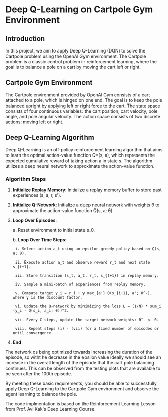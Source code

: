 # Deep Q-Learning on Cartpole Gym Environment

## Introduction

In this project, we aim to apply Deep Q-Learning (DQN) to solve the Cartpole problem using the OpenAI Gym environment. The Cartpole problem is a classic control problem in reinforcement learning, where the goal is to balance a pole on a cart by moving the cart left or right.

## Cartpole Gym Environment

The Cartpole environment provided by OpenAI Gym consists of a cart attached to a pole, which is hinged on one end. The goal is to keep the pole balanced upright by applying left or right force to the cart. The state space consists of four continuous variables: the cart position, cart velocity, pole angle, and pole angular velocity. The action space consists of two discrete actions: moving left or right.

## Deep Q-Learning Algorithm

Deep Q-Learning is an off-policy reinforcement learning algorithm that aims to learn the optimal action-value function Q*(s, a), which represents the expected cumulative reward of taking action a in state s. The algorithm utilizes a deep neural network to approximate the action-value function.

### Algorithm Steps

1. **Initialize Replay Memory**: Initialize a replay memory buffer to store past experiences (s, a, r, s').

2. **Initialize Q-Network**: Initialize a deep neural network with weights θ to approximate the action-value function Q(s, a; θ).

3. **Loop Over Episodes**:

    a. Reset environment to initial state s_0.
    
    b. **Loop Over Time Steps**:
    
        i. Select action a_t using an epsilon-greedy policy based on Q(s, a; θ).
        
        ii. Execute action a_t and observe reward r_t and next state s_{t+1}.
        
        iii. Store transition (s_t, a_t, r_t, s_{t+1}) in replay memory.
        
        iv. Sample a mini-batch of experiences from replay memory.
        
        v. Compute target y_i = r_i + γ max_{a'} Q(s_{i+1}, a'; θ^-), where γ is the discount factor.
        
        vi. Update the Q-network by minimizing the loss L = (1/N) * sum_i (y_i - Q(s_i, a_i; θ))^2.
        
        vii. Every C steps, update the target network weights: θ^- <- θ.
        
        viii. Repeat steps (i) - (vii) for a fixed number of episodes or until convergence.

4. **End**

The network os being optimized towards increasing the duration of the episode, so witht he decrease in the epsilon value ideally we should see an increase in the overall length of the episode that the cart pole balancing continues. This can be observed from the testing plots that are available to be seen after the 100th episode.


By meeting these basic requirements, you should be able to successfully apply Deep Q-Learning to the Cartpole Gym environment and observe the agent learning to balance the pole.

The code implmentation is based on the Reinforcement Learning Lesson from Prof. Avi Kak's Deep Learning Course.
